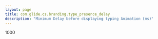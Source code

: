 ```yaml
---
layout: page
title: com.glide.cs.branding.type_presence_delay
description: "Minimum Delay before displaying typing Animation (ms)"
---
```

1000